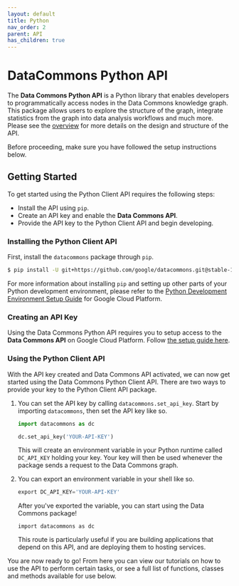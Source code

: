 ```yaml
---
layout: default
title: Python
nav_order: 2
parent: API
has_children: true
---
```

# DataCommons Python API

The **Data Commons Python API** is a Python library that enables developers to
programmatically access nodes in the Data Commons knowledge graph. This package
allows users to explore the structure of the graph, integrate statistics from
the graph into data analysis workflows and much more. Please see the [overview](/api)
for more details on the design and structure of the API.

Before proceeding, make sure you have followed the setup instructions below.

## Getting Started

To get started using the Python Client API requires the following steps:

*   Install the API using `pip`.
*   Create an API key and enable the **Data Commons API**.
*   Provide the API key to the Python Client API and begin developing.

### Installing the Python Client API

First, install the `datacommons` package through `pip`.

```bash
$ pip install -U git+https://github.com/google/datacommons.git@stable-1.x
```

For more information about installing `pip` and setting up other parts of
your Python development environment, please refer to the
[Python Development Environment Setup Guide](https://cloud.google.com/python/setup.html)
for Google Cloud Platform.

### Creating an API Key

Using the Data Commons Python API requires you to setup access to the **Data Commons API** on Google Cloud Platform.
Follow [the setup guide here](/api/setup.html).

### Using the Python Client API

With the API key created and Data Commons API activated, we can now get started
using the Data Commons Python Client API. There are two ways to provide your key
to the Python Client API package.

1.  You can set the API key by calling `datacommons.set_api_key`.
    Start by importing `datacommons`, then set the API key like so.

    ```python
    import datacommons as dc

    dc.set_api_key('YOUR-API-KEY')
    ```

    This will create an environment variable in your Python runtime called
    `DC_API_KEY` holding your key. Your key will then be used whenever
    the package sends a request to the Data Commons graph.

1.  You can export an environment variable in your shell like so.

    ```python
    export DC_API_KEY='YOUR-API-KEY'
    ```

    After you've exported the variable, you can start using the Data Commons
    package!


    ```
    import datacommons as dc
    ```

    This route is particularly useful if you are building applications that
    depend on this API, and are deploying them to hosting services.

You are now ready to go! From here you can view our tutorials on how to use the
API to perform certain tasks, or see a full list of functions, classes and
methods available for use below.
